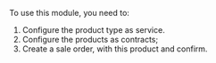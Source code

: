 To use this module, you need to:

1.  Configure the product type as service.
2.  Configure the products as contracts;
3.  Create a sale order, with this product and confirm.

